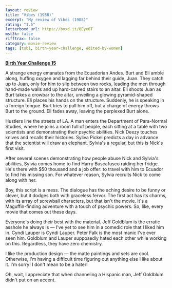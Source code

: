 ```yaml
---
layout: review
title: "Vibes (1988)"
excerpt: "My review of Vibes (1988)"
rating: "1.5"
letterboxd_url: https://boxd.it/8Eye6T
mst3k: false
rifftrax: false
category: movie-review
tags: [tubi, birth-year-challenge, edited-by-women]
---
```


<b><a href="https://boxd.it/sWI7Y" target="_blank" rel="noopener">Birth Year Challenge 15</a></b>

A strange energy emanates from the Ecuadorian Andes. Burt and Eli amble along, huffing oxygen and lagging far behind their guide, Juan. They catch up to Juan, only for him to slip between two rocks, leading the men through hand-made walls and up hard-carved stairs to an altar. Eli shoots Juan as Burt takes a crowbar to the altar, unveiling a glowing pyramid-shaped structure. Eli places his hands on the structure. Suddenly, he is speaking in a foreign tongue. Burt tries to pull him off, but a charge of energy throws Burt to the ground. Eli fades away, leaving the perplexed Burt alone.

Hustlers line the streets of LA. A man enters the Department of Para-Normal Studies, where he joins a room full of people, each sitting at a table with two scientists and demonstrating their psychic abilities. Nick Deezy touches knives and recalls their histories. Syliva Pickel predicts a day in advance that the scientist will draw an elephant. Sylvia's a regular, but this is Nick's first visit.

After several scenes demonstrating how people abuse Nick and Sylvia's abilities, Sylvia comes home to find Harry Buscafusco raiding her fridge. He's there with $50 thousand and a job offer: to travel with him to Ecuador to find his missing son. For whatever reason, Sylvia recruits Nick to come along with her.

Boy, this script is a mess. The dialogue has the aching desire to be funny or clever, but it dodges both with graceless fervor. The first act has its charms, with its array of screwball characters, but that isn't the movie. It's a Maguffin-finding adventure with a touch of psychic powers. So, like, every movie that comes out these days.

Everyone's doing their best with the material. Jeff Goldblum is the erratic asshole he always is — I've yet to see him in a comedic role that I liked him in. Cyndi Lauper is Cyndi Lauper. Peter Falk is the most manic I've ever seen him. Goldblum and Lauper supposedly hated each other while working on this. Regardless, they have zero chemistry.

I like the production design — the matte paintings and sets are cool. Otherwise, I'm having a difficult time figuring out anything else I like about it. I'm sorry! I don't mean to be a hater!

Oh, wait, I appreciate that when channeling a Hispanic man, Jeff Goldblum didn't put on an accent.
